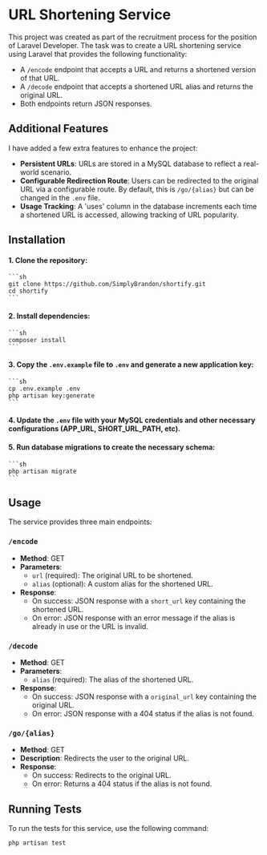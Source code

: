 # URL Shortening Service

This project was created as part of the recruitment process for the position of Laravel Developer. The task was to create a URL shortening service using Laravel that provides the following functionality:
- A `/encode` endpoint that accepts a URL and returns a shortened version of that URL.
- A `/decode` endpoint that accepts a shortened URL alias and returns the original URL.
- Both endpoints return JSON responses.

## Additional Features
I have added a few extra features to enhance the project:
- **Persistent URLs**: URLs are stored in a MySQL database to reflect a real-world scenario.
- **Configurable Redirection Route**: Users can be redirected to the original URL via a configurable route. By default, this is `/go/{alias}` but can be changed in the `.env` file.
- **Usage Tracking**: A 'uses' column in the database increments each time a shortened URL is accessed, allowing tracking of URL popularity.

## Installation
#### 1. Clone the repository:
    ```sh
    git clone https://github.com/SimplyBrandon/shortify.git
    cd shortify
    ```
#### 2. Install dependencies:
    ```sh
    composer install
    ```
#### 3. Copy the `.env.example` file to `.env` and generate a new application key:
    ```sh
    cp .env.example .env
    php artisan key:generate
    ```
#### 4. Update the `.env` file with your MySQL credentials and other necessary configurations (APP_URL, SHORT_URL_PATH, etc).
#### 5. Run database migrations to create the necessary schema:
    ```sh
    php artisan migrate
    ```

## Usage
The service provides three main endpoints:

### `/encode`
- **Method**: GET
- **Parameters**:
  - `url` (required): The original URL to be shortened.
  - `alias` (optional): A custom alias for the shortened URL.
- **Response**:
  - On success: JSON response with a `short_url` key containing the shortened URL.
  - On error: JSON response with an error message if the alias is already in use or the URL is invalid.

### `/decode`
- **Method**: GET
- **Parameters**:
  - `alias` (required): The alias of the shortened URL.
- **Response**:
  - On success: JSON response with a `original_url` key containing the original URL.
  - On error: JSON response with a 404 status if the alias is not found.

### `/go/{alias}`
- **Method**: GET
- **Description**: Redirects the user to the original URL.
- **Response**:
  - On success: Redirects to the original URL.
  - On error: Returns a 404 status if the alias is not found.

## Running Tests
To run the tests for this service, use the following command:
```sh
php artisan test
